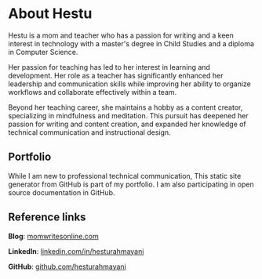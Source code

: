 # About Hestu
Hestu is a mom and teacher who has a passion for writing and a keen interest in technology  with a master's degree in Child Studies and a diploma in Computer Science.

Her passion for teaching has led to her interest in learning and development. Her role as a teacher has significantly enhanced her leadership and communication skills while improving her ability to organize workflows and collaborate effectively within a team.

Beyond her teaching career, she maintains a hobby as a content creator, specializing in mindfulness and meditation. This pursuit has deepened her passion for writing and content creation, and expanded her knowledge of technical communication and instructional design.

## Portfolio
While I am new to professional technical communication, This static site generator from GitHub is part of my portfolio. I am also participating in open source documentation in GitHub.

## Reference links
**Blog**: [momwritesonline.com](https://www.momwritesonline.com)

**LinkedIn**: [linkedin.com/in/hesturahmayani](https://linkedin.com/in/hesturahmayani)

**GitHub**: [github.com/hesturahmayani](https://github.com/hesturahmayani)
